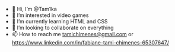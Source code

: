 - 👋 Hi, I’m @Tam1ka
- 👀 I’m interested in video games
- 🌱 I’m currently learning HTML and CSS
- 💞️ I’m looking to collaborate on everything
- 📫 How to reach me tamichimenes@gmail.com or https://www.linkedin.com/in/fabiane-tami-chimenes-65307647/

<!---
Tam1ka/Tam1ka is a ✨ special ✨ repository because its `README.md` (this file) appears on your GitHub profile.
You can click the Preview link to take a look at your changes.
--->

